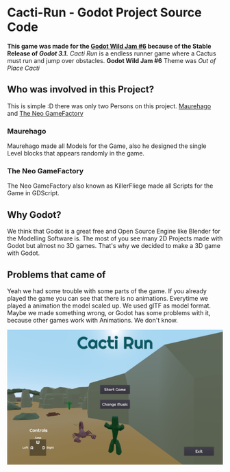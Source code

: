 # Cacti-Run - Godot Project Source Code

**This game was made for the [Godot Wild Jam #6](https://itch.io/jam/godot-wild-jam-6) because of the Stable Release of _Godot 3.1._**
_Cacti Run_ is a endless runner game where a Cactus must run and jump over obstacles.
**Godot Wild Jam #6** Theme was _Out of Place Cacti_



## Who was involved in this Project?

This is simple :D there was only two Persons on this project.
[Maurehago](https://itch.io/profile/maurehago) and [The Neo GameFactory](https://the-neo-gamefactory.itch.io)

  ### Maurehago
  Maurehago made all Models for the Game, also he designed the single Level blocks that appears randomly in the game.
  
  ### The Neo GameFactory
  The Neo GameFactory also known as KillerFliege made all Scripts for the Game in GDScript.
  
  
  
## Why Godot?

We think that Godot is a great free and Open Source Engine like Blender for the Modelling Software is.
The most of you see many 2D Projects made with Godot but almost no 3D games.
That's why we decided to make a 3D game with Godot.



## Problems that came of

Yeah we had some trouble with some parts of the game.
If you already played the game you can see that there is no animations.
Everytime we played a animation the model scaled up. We used glTF as model format.
Maybe we made something wrong, or Godot has some problems with it, because other games work with Animations. We don't know.


[![Cacti Run Menu Screenshot](/image.png)](https://the-neo-gamefactory.itch.io/cacti-run-project-for-godot-wild-jam-6)
